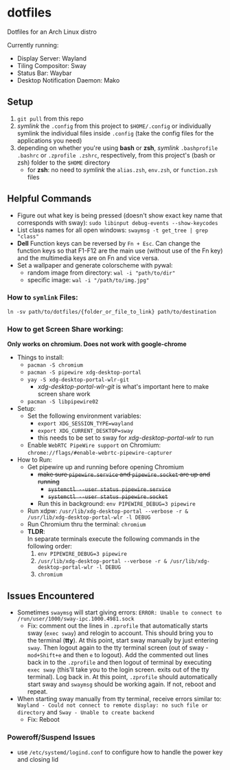 # dotfiles
Dotfiles for an Arch Linux distro

Currently running:
- Display Server: Wayland
- Tiling Compositor: Sway
- Status Bar: Waybar
- Desktop Notification Daemon: Mako

## Setup
1. `git pull` from this repo 
2. *symlink* the `.config` from this project to `$HOME/.config` or individually symlink the individual files inside `.config` (take the config files for the applications you need)
3. depending on whether you're using **bash** or **zsh**, *symlink* `.bashprofile .bashrc` or `.zprofile .zshrc`, respectively, from this project's (bash or zsh) folder to the `$HOME` directory
   - for **zsh**: no need to *symlink* the `alias.zsh`, `env.zsh`, or `function.zsh` files 

## Helpful Commands
- Figure out what key is being pressed (doesn't show exact key name that corresponds with sway): `sudo libinput debug-events --show-keycodes`
- List class names for all open windows: `swaymsg -t get_tree | grep "class"`
- **Dell** Function keys can be reversed by `Fn + Esc`. Can change the function keys so that F1-F12 are the main use (without use of the Fn key) and the multimedia keys are on Fn and vice versa.
- Set a wallpaper and generate colorscheme with pywal: 
  - random image from directory: `wal -i "path/to/dir"`
  - specific image: `wal -i "/path/to/img.jpg"` 

### How to `symlink` Files:
`ln -sv path/to/dotfiles/{folder_or_file_to_link} path/to/destination`

### How to get Screen Share working:
**Only works on chromium. Does not work with google-chrome**
- Things to install:
  - `pacman -S chromium`
  - `pacman -S pipewire xdg-desktop-portal`
  - `yay -S xdg-desktop-portal-wlr-git`
    - *xdg-desktop-portal-wlr-git* is what's important here to make screen share work
  - `pacman -S libpipewire02`
- Setup:
  - Set the following environment variables:
    - `export XDG_SESSION_TYPE=wayland`
    - `export XDG_CURRENT_DESKTOP=sway`
    - this needs to be set to sway for *xdg-desktop-portal-wlr* to run
  - Enable `WebRTC PipeWire support` on Chromium: `chrome://flags/#enable-webrtc-pipewire-capturer`
- How to Run:
  - Get pipewire up and running before opening Chromium
    - ~~make sure `pipewire.service` and `pipewire.socket` are up and running~~
      - ~~`systemctl --user status pipewire.service`~~
      - ~~`systemctl --user status pipewire.socket`~~
    - Run this in background: `env PIPEWIRE_DEBUG=3 pipewire`
  - Run xdpw: `/usr/lib/xdg-desktop-portal --verbose -r & /usr/lib/xdg-desktop-portal-wlr -l DEBUG`
  - Run Chromium thru the terminal: `chromium`
  - **TLDR**:  
    In separate terminals execute the following commands in the following order:
    1. `env PIPEWIRE_DEBUG=3 pipewire`
    2. `/usr/lib/xdg-desktop-portal --verbose -r & /usr/lib/xdg-desktop-portal-wlr -l DEBUG`
    3. `chromium`

## Issues Encountered
- Sometimes `swaymsg` will start giving errors: `ERROR: Unable to connect to /run/user/1000/sway-ipc.1000.4981.sock`
  - Fix: comment out the lines in `.zprofile` that automatically starts sway (`exec sway`) and relogin to account. This should bring you to the terminal (**tty**). At this point, start sway manually by just entering `sway`. Then logout again to the tty terminal screen (out of sway - `mod+Shift+e` and then `e` to logout). Add the commented out lines back in to the `.zprofile` and then logout of terminal by executing `exec sway` (this'll take you to the login screen. exits out of the tty terminal). Log back in. At this point, `.zprofile` should automatically start sway and `swaymsg` should be working again. If not, reboot and repeat.
- When starting sway manually from tty terminal, receive errors similar to: `Wayland - Could not connect to remote display: no such file or directory` and `Sway - Unable to create backend`
  - Fix: Reboot

### Poweroff/Suspend Issues
- use `/etc/systemd/logind.conf` to configure how to handle the power key and closing lid
